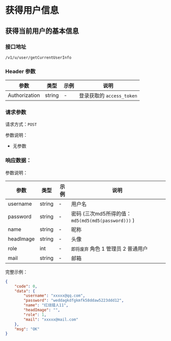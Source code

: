 # 获得用户信息


## 获得当前用户的基本信息

### 接口地址

`/v1/u/user/getCurrentUserInfo`

### Header 参数

| 参数 | 类型 | 示例 | 说明 |
|---| --- | --- | --- |
| Authorization | string | - | 登录获取的 `access_token` |


### 请求参数

请求方式：`POST`

参数说明：

- 无参数


### 响应数据：

参数说明：

| 参数 | 类型 | 示例 | 说明 |
|---| --- | --- | --- |
| username | string | - | 用户名 |
| password | string | - | 密码 (三次md5所得的值：`md5(md5(md5(password)))` )  |
| name | string | - | 昵称 |
| headImage | string | - | 头像 |
| role | int | - |`即将废弃` 角色 1 管理员 2 普通用户 |
| mail | string | - | 邮箱 |


完整示例：
```json
{
	"code": 0,
	"data": {
		"username": "xxxxx@qq.com",
		"password": "weddagkdfgkmfk58ddaw5223ddd12",
		"name": "红烧猎人11",
		"headImage": "",
		"role": 1,
		"mail": "xxxxx@mail.com"
	},
	"msg": "OK"
}
```
